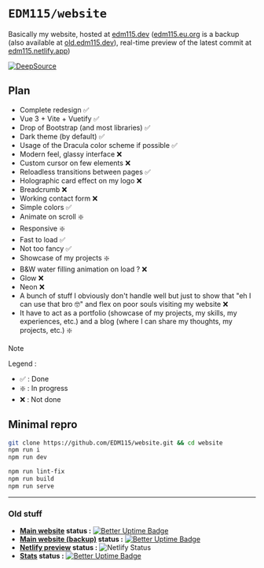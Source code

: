 # `EDM115/website`
Basically my website, hosted at [edm115.dev](https://edm115.dev) ([edm115.eu.org](https://edm115.eu.org) is a backup (also available at [old.edm115.dev](https://old.edm115.dev)), real-time preview of the latest commit at [edm115.netlify.app](https://edm115.netlify.app))

[![DeepSource](https://app.deepsource.com/gh/EDM115/website.svg/?label=active+issues&show_trend=true&token=N0wq5KKIR-8bZ-Jsa88xTbRm)](https://app.deepsource.com/gh/EDM115/website/)

## Plan
- Complete redesign :white_check_mark:
- Vue 3 + Vite + Vuetify :white_check_mark:
- Drop of Bootstrap (and most libraries) :white_check_mark:
- Dark theme (by default) :white_check_mark:
- Usage of the Dracula color scheme if possible :white_check_mark:
- Modern feel, glassy interface :x:
- Custom cursor on few elements :x:
- Reloadless transitions between pages :white_check_mark:
- Holographic card effect on my logo :x:
- Breadcrumb :x:
- Working contact form :x:
- Simple colors :white_check_mark:
- Animate on scroll :sparkle:
- Responsive :sparkle:
- Fast to load :white_check_mark:
- Not too fancy :white_check_mark:
- Showcase of my projects :sparkle:
- B&W water filling animation on load ? :x:
- Glow :x:
- Neon :x:
- A bunch of stuff I obviously don't handle well but just to show that "eh I can use that bro 🤓" and flex on poor souls visiting my website :x:
- It have to act as a portfolio (showcase of my projects, my skills, my experiences, etc.) and a blog (where I can share my thoughts, my projects, etc.) :sparkle:

> [!NOTE]  
> Legend :  
> - :white_check_mark: : Done
> - :sparkle: : In progress
> - :x: : Not done

## Minimal repro
```bash
git clone https://github.com/EDM115/website.git && cd website
npm run i
npm run dev
```

```bash
npm run lint-fix
npm run build
npm run serve
```

---

### Old stuff
+ **[Main website](https://edm115.dev) status :** [![Better Uptime Badge](https://betteruptime.com/status-badges/v1/monitor/n6oc.svg)](https://up.edm115.dev/)
+ **[Main website (backup)](https://edm115.eu.org) status :** [![Better Uptime Badge](https://betteruptime.com/status-badges/v1/monitor/iker.svg)](https://up.edm115.dev/)
+ **[Netlify preview](https://edm115.netlify.app) status :** ![Netlify Status](https://api.netlify.com/api/v1/badges/6ffb8504-c2c9-4482-a56c-0efd83a3a4d6/deploy-status)
+ **[Stats](https://stats.edm115.dev/api?username=EDM115&count_private=true&show_icons=true&cache_seconds=1800&bg_color=30,833ab4,fd1d1d,fcb045&include_all_commits=True&title_color=fff&icon_color=fff&border_color=000&text_color=70ffff) status :** [![Better Uptime Badge](https://betteruptime.com/status-badges/v1/monitor/loog.svg)](https://up.edm115.dev/)
